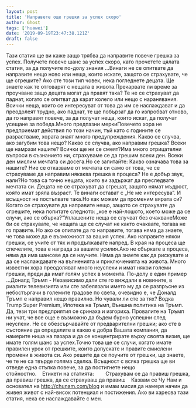 ```yaml
---
layout: post
title: 'Направете още грешки за успех скоро'
author: Ghost
tags: ['huawei']
date: '2019-09-19T23:47:38.121Z'
draft: false
---
```


Тази статия ще ви каже защо трябва да направите повече грешка за успех. Получете повече шанс за успех скоро, като прочетете цялата статия, за да получите по-долу знания ...Винаги не се опитвате да направите нещо ново или неща, които искате, защото се страхувате, че ще сгрешите? Ако сте този тип човек, нека погледнете децата. Ще знаете как те отговарят с нещата в живота.Прекарвате ли време за проучване защо децата могат да правят така? Те не се страхуват да паднат, когато се опитват да карат колело или нещо с наранявания. Всички неща, които се интересуват от това да им се наслаждават и да преодолеят трудно, ако паднат, те ще побързат да го изпробват отново, да го направят повече, за да получат неща, които искат, да получат усещане за победа.Много предпазни меркиПовечето хора не предприемат действия по този начин, тъй като с годините се разрастваме, хората знаят много предупреждения. Какво се случва, ако загубим това нещо? Какво се случва, ако направим грешка? Всеки ще намрази нашите? Всички ще ни се смеят?Има много отрицателни въпроси в съзнанието ни, страхуваме се да грешим всеки ден. Всеки ден мислим мечтата си досега.Но се запитайте: Какво означава това за нашите? Ние се отказваме от мечтата си само от това, че се страхуваме да направим някаква грешка в процеса? Не е добър звук, нали?Но това са точно нещата, които ви задържат да преследвате мечтата си. Децата не се страхуват да сгрешат, защото нямат мъдрост, която имат зряла възраст. Те винаги остават с „Не ме интересува“. И всъщност не постъпвате така.Но как можем да променим вярата си? Когато се страхувате да направите нещо, защото се страхувате да сгрешите, нека попитате следното: „кое е най-лошото, което може да се случи, ако се обърка?“Уплашените неща се случват без очакванеМоже би се страхувате, че нещата ще се случат не както очаквате, тогава не го правите. Но ако се опитате да го направите, тогава няма да знаете, че това може да е възможност за вашия успех. Ако направите някои грешки, се учите от тях и продължавате напред. В края на процеса ще спечелите, това е награда за вашите усилия.Ако не сбъркате в процеса, няма да има шансове да се научите. Няма да знаете как да рискувате и да се наслаждавате на вълненията и приключенията на живота. Много известни хора преодоляват много неуспехи и имат някои големи грешки, преди да имат голям успех в момента. По-долу е един пример ...Доналд Тръмп - Независимо дали сте го виждали в новините, в риалити телевизията или сте забелязали името му да се разпръсне из небостъргачи в големите градове по света, очевидно е, че Доналд Тръмп е направил нещо правилно. Но чували ли сте за тях? Водка Trump Super Premium, Ипотека на Тръмп, Външна политика на Тръмп. Да, тези три предприятия се сринаха и изгориха. Провалите на Тръмп ни учат, че все още е възможно да бъдем бурно успешни след неуспехи. Не се обезсърчавайте от предварителни грешки; ако сте в състояние да определите в какво е добра Вашата компания, да намерите ниша на пазара и да се концентрирате върху своята визия, ще имате голям шанс за успех.Точно това ще се случи, когато имате правилен урок от грешките, които допускате и правите смислени промени в живота си. Ако решите да се поучите от грешки, ще знаете, че те не са твърде голяма сделка. Всъщност с всяка грешка ще ви отведе една стъпка повече, за да постигнете нещо стойностно.    Етикети на статията:        Страхувам се да правиш грешка, да правиш грешка, да се страхуваш да правиш    Казвам се Чу Нам и основател на http://chunam.com/blog и имам мисия да намеря начин да живея живот с най-висок потенциал и постижения. Ако ви харесва тази статия, нека се наслаждавайте с мен.
